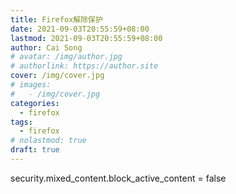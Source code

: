 ```yaml
---
title: Firefox解除保护
date: 2021-09-03T20:55:59+08:00
lastmod: 2021-09-03T20:55:59+08:00
author: Cai Song
# avatar: /img/author.jpg
# authorlink: https://author.site
cover: /img/cover.jpg
# images:
#   - /img/cover.jpg
categories:
  - firefox
tags:
  - firefox
# nolastmod: true
draft: true
---
```


security.mixed_content.block_active_content = false

